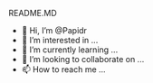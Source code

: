 README.MD
- 👋 Hi, I’m @Papidr
- 👀 I’m interested in ...
- 🌱 I’m currently learning ...
- 💞️ I’m looking to collaborate on ...
- 📫 How to reach me ...

<!---
Papidr/Papidr is a ✨ special ✨ repository because its `README.md` (this file) appears on your GitHub profile.
You can click the Preview link to take a look at your changes.
--->
